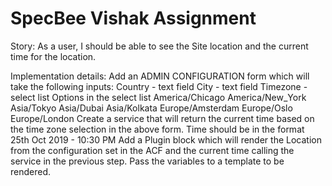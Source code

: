 # SpecBee Vishak Assignment
Story: As a user, I should be able to see the Site location and the current time for the location.

Implementation details:
Add an ADMIN CONFIGURATION form which will take the following inputs:
Country - text field
City - text field
Timezone - select list
Options in the select list
America/Chicago
America/New_York
Asia/Tokyo
Asia/Dubai
Asia/Kolkata
Europe/Amsterdam
Europe/Oslo
Europe/London
Create a service that will return the current time based on the time zone selection in the above form. Time should be in the format 25th Oct 2019 - 10:30 PM
Add a Plugin block which will render the Location from the configuration set in the ACF and the current time calling the service in the previous step. Pass the variables to a template to be rendered.
